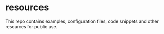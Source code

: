 # resources
This repo contains examples, configuration files, code snippets and other resources for public use.
